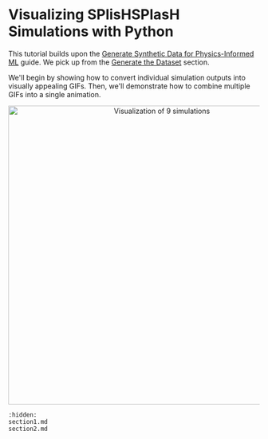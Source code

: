 # Visualizing SPlisHSPlasH Simulations with Python

This tutorial builds upon the [Generate Synthetic Data for Physics-Informed ML](../synthetic-data-for-piml/index.md) guide.
We pick up from the [Generate the Dataset](../synthetic-data-for-piml/sections/section4.md) section.

We'll begin by showing how to convert individual simulation outputs into visually
appealing GIFs. Then, we'll demonstrate how to combine multiple GIFs into a single animation.

<p align="center"><img src="../_static/combined_3_3.gif" alt="Visualization of 9 simulations" width="600"></p>

```{toctree}
:hidden:
section1.md
section2.md
```
